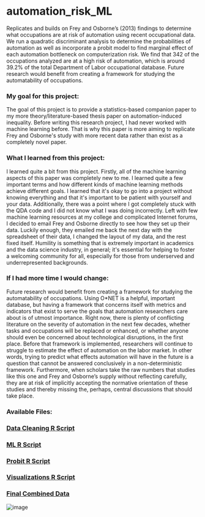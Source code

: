 # automation_risk_ML

Replicates and builds on Frey and Osborne’s (2013) findings to determine what occupations are at risk of automation using recent occupational data. We run a quadratic discriminant analysis to determine the probabilities of automation as well as incorporate a probit model to find marginal effect of each automation bottleneck on computerization risk. We find that 342 of the occupations analyzed are at a high risk of automation, which is around 39.2% of the total Department of Labor occupational database. Future research would benefit from creating a framework for studying the automatability of occupations. 

### My goal for this project:
The goal of this project is to provide a statistics-based companion paper to my more theory/literature-based thesis paper on automation-induced inequality. Before writing this research project, I had never worked with machine learning before. That is why this paper is more aiming to replicate Frey and Osborne's study with more recent data rather than exist as a completely novel paper. 

### What I learned from this project:
I learned quite a bit from this project. Firstly, all of the machine learning aspects of this paper was completely new to me. I learned quite a few important terms and how different kinds of machine learning methods achieve different goals. I learned that it's okay to go into a project without knowing everything and that it's important to be patient with yourself and your data. Additionally, there was a point where I got completely stuck with the QDA code and I did not know what I was doing incorrectly. Left with few machine learning resources at my college and complicated Internet forums, I decided to email Frey and Osborne directly to see how they set up their data. Luckily enough, they emailed me back the next day with the spreadsheet of their data, I changed the layout of my data, and the rest fixed itself. Humility is something that is extremely important in academics and the data science industry, in general; it's essential for helping to foster a welcoming community for all, especially for those from underserved and underrepresented backgrounds. 

### If I had more time I would change:
Future research would benefit from creating a framework for studying the automatability of occupations. Using O*NET is a helpful, important database, but having a framework that concerns itself with metrics and indicators that exist to serve the goals that automation researchers care about is of utmost importance. Right now, there is plenty of conflicting literature on the severity of automation in the next few decades, whether tasks and occupations will be replaced or enhanced, or whether anyone should even be concerned about technological disruptions, in the first place. Before that framework is implemented, researchers will continue to struggle to estimate the effect of automation on the labor market. In other words, trying to predict what effects automation will have in the future is a question that cannot be answered conclusively in a non-deterministic framework. Furthermore, when scholars take the raw numbers that studies like this one and Frey and Osborne’s supply without reflecting carefully, they are at risk of implicitly accepting the normative orientation of these studies and thereby missing the, perhaps, central discussions that should take place.

### Available Files:
### [Data Cleaning R Script](https://github.com/emartin43/automation_risk_ML/blob/659b44e37e5a397e77af9ea702207944998a4d92/Cleaning.R)
### [ML R Script](https://github.com/emartin43/automation_risk_ML/blob/659b44e37e5a397e77af9ea702207944998a4d92/ML.R)
### [Probit R Script](https://github.com/emartin43/automation_risk_ML/blob/659b44e37e5a397e77af9ea702207944998a4d92/Probit.R)
### [Visualizations R Script](https://github.com/emartin43/automation_risk_ML/blob/cf44db431b4f75efeba685203c69938499fdd4b9/Visualizations%20.R)
### [Final Combined Data](https://github.com/emartin43/automation_risk_ML/blob/cf44db431b4f75efeba685203c69938499fdd4b9/final.csv)


![image](https://user-images.githubusercontent.com/85309853/198832654-6e461675-aea2-4e37-a79c-a4aad51895d4.png)

